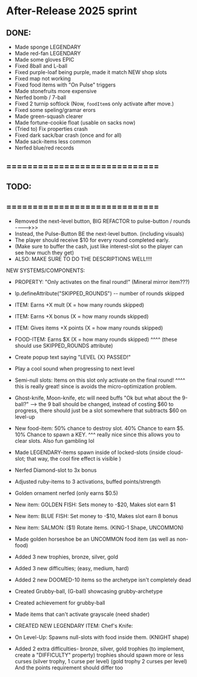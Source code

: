 

# After-Release 2025 sprint

## DONE:

- Made sponge LEGENDARY
- Made red-fan LEGENDARY
- Made some gloves EPIC
- Fixed 8ball and L-ball
- Fixed purple-loaf being purple, made it match NEW shop slots
- Fixed map not working
- Fixed food items with "On Pulse" triggers
- Made stonefruits more expensive
- Nerfed bomb / 7-ball
- Fixed 2 turnip softlock  (Now, `foodItem`s only activate after move.)
- Fixed some speling/gramar erors
- Made green-squash clearer
- Made fortune-cookie float (usable on sacks now)
- (Tried to) Fix properties crash
- Fixed dark sack/bar crash (once and for all)
- Made sack-items less common
- Nerfed blue/red records



## =============================
## TODO:
## =============================


- Removed the next-level button, BIG REFACTOR to pulse-button / rounds
---->>>
- Instead, the Pulse-Button BE the next-level button. (including visuals)
- The player should receive $10 for every round completed early.
- (Make sure to buffer the cash, just like interest-slot so the player can see how much they get)
- ALSO: MAKE SURE TO DO THE DESCRIPTIONS WELL!!!!

NEW SYSTEMS/COMPONENTS: 
- PROPERTY: "Only activates on the final round!" (Mineral mirror item???)
- lp.defineAttribute("SKIPPED_ROUNDS") -- number of rounds skipped
- ITEM: Earns +X mult (X = how many rounds skipped)
- ITEM: Earns +X bonus (X = how many rounds skipped)
- ITEM: Gives items +X points (X = how many rounds skipped)
- FOOD-ITEM: Earns $X (X = how many rounds skipped) 
^^^^ (these should use SKIPPED_ROUNDS attribute)


- Create popup text saying "LEVEL {X} PASSED!"

- Play a cool sound when progressing to next level


- Semi-null slots:  Items on this slot only activate on the final round!
^^^^ this is really great! since is avoids the micro-optimization problem.


- Ghost-knife, Moon-knife, etc will need buffs
"Ok but what about the 9-ball?"
--> the 9 ball should be changed, instead of costing $60 to progress, there should just be a slot somewhere that subtracts $60 on level-up


- New food-item: 50% chance to destroy slot. 40% Chance to earn $5. 10% Chance to spawn a KEY.
^^^ really nice since this allows you to clear slots. Also fun gambling lol


- Made LEGENDARY-items spawn inside of locked-slots 
(inside cloud-slot; that way, the cool fire effect is visible )


- Nerfed Diamond-slot to 3x bonus

- Adjusted ruby-items to 3 activations, buffed points/strength

- Golden ornament nerfed (only earns $0.5)



- New item: GOLDEN FISH: Sets money to -$20, Makes slot earn $1

- New item: BLUE FISH: Set money to -$10, Makes slot earn 8 bonus

- New item: SALMON: ($1) Rotate items. (KING-1 Shape, UNCOMMON)

- Made golden horseshoe be an UNCOMMON food item (as well as non-food)


- Added 3 new trophies, bronze, silver, gold

- Added 3 new difficulties; (easy, medium, hard)

- Added 2 new DOOMED-10 items so the archetype isn't completely dead

- Created Grubby-ball, (G-ball) showcasing grubby-archetype

- Created achievement for grubby-ball

- Made items that can't activate grayscale (need shader)

- CREATED NEW LEGENDARY ITEM: Chef's Knife: 
- On Level-Up: Spawns null-slots with food inside them. (KNIGHT shape)


- Added 2 extra difficulties- bronze, silver, gold trophies (to implement, create a "DIFFICULTY" property)
trophies should spawn more or less curses (silver trophy, 1 curse per level) (gold trophy 2 curses per level)
And the points requirement should differ too

